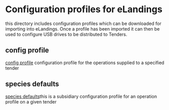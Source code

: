 # Configuration profiles for eLandings
this directory includes configuration profiles which can be downloaded for importing into eLandings. Once a profile has been imported it can then be used to configure USB drives to be distributed to Tenders.

## config profile
[config profile](cfg_NL_Salmon.xml) configuration profile for the operations supplied to a specified tender

## species defaults
[species defaults](speciesDefaults_NL-salmon-species.xml)this is a subsidiary configuration profile for an operation profile on a given tender